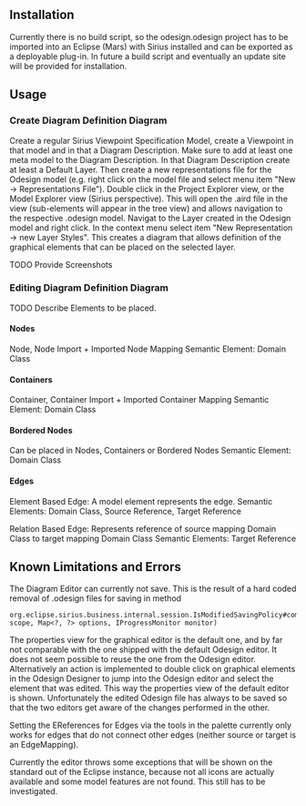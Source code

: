 
## Installation

Currently there is no build script, so the odesign.odesign project has to be imported into an Eclipse (Mars) with Sirius installed
and can be exported as a deployable plug-in. In future a build script and eventually an update site will be provided for installation.

## Usage

### Create Diagram Definition Diagram

Create a regular Sirius Viewpoint Specification Model, create a Viewpoint in that model and in that a Diagram Description. Make sure to add at least one meta model to the Diagram Description.
In that Diagram Description create at least a Default Layer. 
Then create a new representations file for the Odesign model (e.g. right click on the model file and select menu item "New -> Representations File"). Double click in the Project Explorer view, 
or the Model Explorer view (Sirius perspective). This will open the .aird file in the view (sub-elements will appear in the tree view) and allows navigation to the respective .odesign model. 
Navigat to the Layer created in the Odesign model and right click. In the context menu select item "New Representation -> new Layer Styles". This creates a diagram that allows definition of the
graphical elements that can be placed on the selected layer.

TODO Provide Screenshots

### Editing Diagram Definition Diagram

TODO Describe Elements to be placed.

#### Nodes 

Node, Node Import + Imported Node Mapping 
Semantic Element: Domain Class

#### Containers

Container, Container Import + Imported Container Mapping
Semantic Element: Domain Class

#### Bordered Nodes

Can be placed in Nodes, Containers or Bordered Nodes
Semantic Element: Domain Class

#### Edges

Element Based Edge: A model element represents the edge. 
Semantic Elements: Domain Class, Source Reference, Target Reference 

Relation Based Edge: Represents reference of source mapping Domain Class to target mapping Domain Class
Semantic Elements: Target Reference 

## Known Limitations and Errors

The Diagram Editor can currently not save. This is the result of a hard coded removal of .odesign files for saving in method
```
org.eclipse.sirius.business.internal.session.IsModifiedSavingPolicy#computeResourcesToSave(Set<Resource> scope, Map<?, ?> options, IProgressMonitor monitor) 
```

The properties view for the graphical editor is the default one, and by far not comparable with the one shipped with the default Odesign editor.
It does not seem possible to reuse the one from the Odesign editor. Alternatively an action is implemented to double click on graphical elements in the 
Odesign Designer to jump into the Odesign editor and select the element that was edited. This way the properties view of the default editor is shown.
Unfortunately the edited Odesign file has always to be saved so that the two editors get aware of the changes performed in the other.

Setting the EReferences for Edges via the tools in the palette currently only works for edges that do not connect other edges (neither source or target is an EdgeMapping). 

Currently the editor throws some exceptions that will be shown on the standard out of the Eclipse instance, because not all icons are actually available and some model features are not found.
This still has to be investigated.